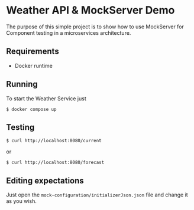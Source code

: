 # Weather API & MockServer Demo
The purpose of this simple project is to show how to use MockServer for Component testing in a microservices architecture.

## Requirements
* Docker runtime

## Running
To start the Weather Service just

```
$ docker compose up
```

## Testing

```
$ curl http://localhost:8080/current
```
or 
```
$ curl http://localhost:8080/forecast
```

## Editing expectations

Just open the `mock-configuration/initializerJson.json` file and change it as you wish.
